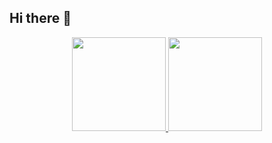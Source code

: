 ## Hi there 👋

<div align="center">
  <a href="https://github.com/dengizfth">
  <img height="150em" src="https://github-readme-stats.berkayyildiz.dev/api?username=dengizfth&show_icons=true&theme=dracula&include_all_commits=true&count_private=true"/>
  <img height="150em" src="https://github-readme-stats.berkayyildiz.dev/api/top-langs/?username=dengizfth&layout=compact&langs_count=8&theme=dracula"/>
</a>
</div>



<!--
**dengizfth/dengizfth** is a ✨ _special_ ✨ repository because its `README.md` (this file) appears on your GitHub profile.

Here are some ideas to get you started:

- 🔭 I’m currently working on ...
- 🌱 I’m currently learning ...
- 👯 I’m looking to collaborate on ...
- 🤔 I’m looking for help with ...
- 💬 Ask me about ...
- 📫 How to reach me: ...
- 😄 Pronouns: ...
- ⚡ Fun fact: ...
-->
